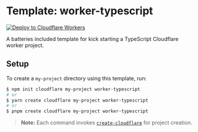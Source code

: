 # Template: worker-typescript

[![Deploy to Cloudflare Workers](https://deploy.workers.cloudflare.com/button)](https://deploy.workers.cloudflare.com/?url=https://github.com/cloudflare/templates/tree/main/worker-typescript)

A batteries included template for kick starting a TypeScript Cloudflare worker project.

## Setup

To create a `my-project` directory using this template, run:

```sh
$ npm init cloudflare my-project worker-typescript
# or
$ yarn create cloudflare my-project worker-typescript
# or
$ pnpm create cloudflare my-project worker-typescript
```

> **Note:** Each command invokes [`create-cloudflare`](https://www.npmjs.com/package/create-cloudflare) for project creation.